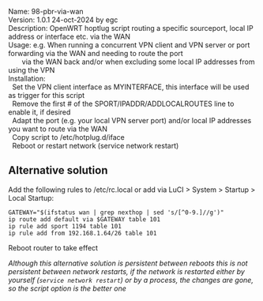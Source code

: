 Name: 98-pbr-via-wan  
Version: 1.0.1 24-oct-2024 by egc  
Description: OpenWRT hoptlug script routing a specific sourceport, local IP address or interface etc. via the WAN  
Usage: e.g. When running a concurrent VPN client and VPN server or port forwarding via the WAN and needing to route the port  
&nbsp;&nbsp;&nbsp;&nbsp;&nbsp;&nbsp;&nbsp;via the WAN back and/or when excluding some local IP addresses from using the VPN  
Installation:  
&nbsp;&nbsp;Set the VPN client interface as MYINTERFACE, this interface will be used as trigger for this script  
&nbsp;&nbsp;Remove the first # of the SPORT/IPADDR/ADDLOCALROUTES line to enable it, if desired  
&nbsp;&nbsp;Adapt the port (e.g. your local VPN server port) and/or local IP addresses you want to route via the WAN  
&nbsp;&nbsp;Copy script to /etc/hotplug.d/iface  
&nbsp;&nbsp;Reboot or restart network (service network restart)  

## Alternative solution
Add the following rules to /etc/rc.local or add via LuCI > System > Startup > Local Startup:
```
GATEWAY="$(ifstatus wan | grep nexthop | sed 's/[^0-9.]//g')"  
ip route add default via $GATEWAY table 101  
ip rule add sport 1194 table 101
ip rule add from 192.168.1.64/26 table 101
```
Reboot router to take effect

*Although this alternative solution is persistent between reboots this is not persistent between network restarts, if the network is restarted either by yourself (`service network restart`) or by a process, the changes are gone, so the script option is the better one*  
